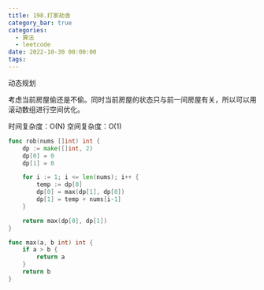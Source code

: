 ```yaml
---
title: 198.打家劫舍
category_bar: true
categories:
  - 算法
  - leetcode
date: 2022-10-30 00:00:00
tags:
---
```


动态规划

考虑当前房屋偷还是不偷。同时当前房屋的状态只与前一间房屋有关，所以可以用滚动数组进行空间优化。

时间复杂度：O(N)
空间复杂度：O(1)
<!-- more -->
```Go
func rob(nums []int) int {
    dp := make([]int, 2)
    dp[0] = 0
    dp[1] = 0

    for i := 1; i <= len(nums); i++ {
        temp := dp[0]
        dp[0] = max(dp[1], dp[0])
        dp[1] = temp + nums[i-1]
    }

    return max(dp[0], dp[1])
}

func max(a, b int) int {
    if a > b {
        return a
    }
    return b
}
```

